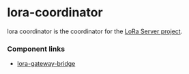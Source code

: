# lora-coordinator
lora coordinator is the coordinator for the [LoRa Server project](https://www.loraserver.io/).

### Component links
* [lora-gateway-bridge](https://github.com/orientlu/lora-gateway-bridge)
